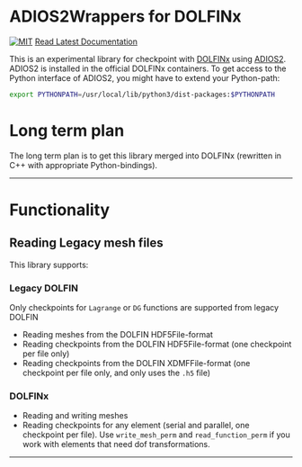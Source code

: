 # ADIOS2Wrappers for DOLFINx

[![MIT](https://img.shields.io/github/license/jorgensd/adios4dolfinx)](LICENSE)
[Read Latest Documentation](https://jorgensd.github.io/adios4dolfinx/)

This is an experimental library for checkpoint with [DOLFINx](https://github.com/FEniCS/dolfinx/) using [ADIOS2](https://adios2.readthedocs.io/en/latest/).
ADIOS2 is installed in the official DOLFINx containers.
To get access to the Python interface of ADIOS2, you might have to extend your Python-path:
```bash
export PYTHONPATH=/usr/local/lib/python3/dist-packages:$PYTHONPATH
```

# Long term plan
The long term plan is to get this library merged into DOLFINx (rewritten in C++ with appropriate Python-bindings).
_________________

# Functionality 

## Reading Legacy mesh files

This library supports:

### Legacy DOLFIN
Only checkpoints for `Lagrange` or `DG` functions are supported from legacy DOLFIN
- Reading meshes from the DOLFIN HDF5File-format
- Reading checkpoints from the DOLFIN HDF5File-format (one checkpoint per file only)
- Reading checkpoints from the DOLFIN XDMFFile-format (one checkpoint per file only, and only uses the `.h5` file)

### DOLFINx
- Reading and writing meshes
- Reading checkpoints for any element (serial and parallel, one checkpoint per file). Use `write_mesh_perm` and `read_function_perm` if you work with elements that need dof transformations.
_________________
